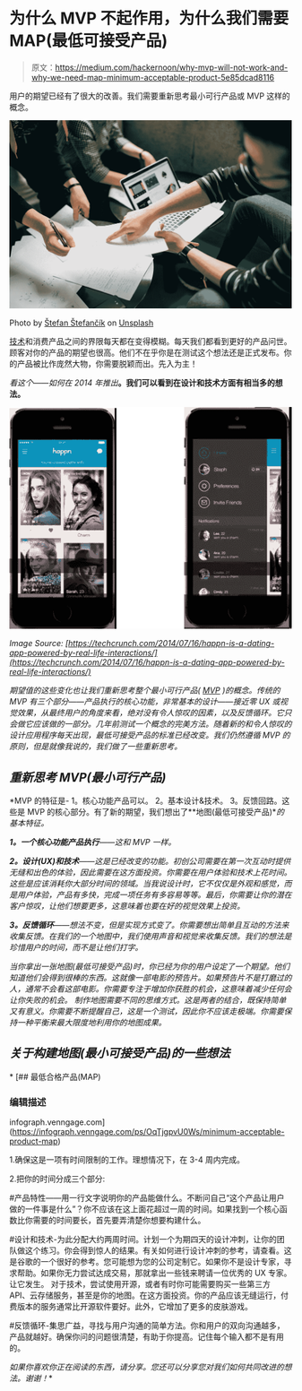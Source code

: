 # 为什么 MVP 不起作用，为什么我们需要 MAP(最低可接受产品)

> 原文：<https://medium.com/hackernoon/why-mvp-will-not-work-and-why-we-need-map-minimum-acceptable-product-5e85dcad8116>

用户的期望已经有了很大的改善。我们需要重新思考最小可行产品或 MVP 这样的概念。

![](img/a371193d744d603a426a8d9fd3c1b57e.png)

Photo by [Štefan Štefančík](https://unsplash.com/photos/UCZF1sXcejo?utm_source=unsplash&utm_medium=referral&utm_content=creditCopyText) on [Unsplash](https://unsplash.com/?utm_source=unsplash&utm_medium=referral&utm_content=creditCopyText)

[技术](https://hackernoon.com/tagged/technology)和消费产品之间的界限每天都在变得模糊。每天我们都看到更好的产品问世。顾客对你的产品的期望也很高。他们不在乎你是在测试这个想法还是正式发布。你的产品被比作庞然大物，你需要脱颖而出。先入为主！

*看这个——如何在 2014 年推出*[](http://www.happn.com)**。我们可以看到在设计和技术方面有相当多的想法。**

*![](img/5171579603179b155742c2a939336516.png)*

*Image Source: [https://techcrunch.com/2014/07/16/happn-is-a-dating-app-powered-by-real-life-interactions/](https://techcrunch.com/2014/07/16/happn-is-a-dating-app-powered-by-real-life-interactions/)*

*期望值的这些变化也让我们重新思考整个最小可行产品( [MVP](https://hackernoon.com/tagged/mvp) )的概念。传统的 MVP 有三个部分——产品执行的核心功能，非常基本的设计——接近零 UX 或视觉效果，从最终用户的角度来看，绝对没有令人惊叹的因素，以及反馈循环。它只会做它应该做的一部分。几年前测试一个概念的完美方法。随着新的和令人惊叹的设计应用程序每天出现，最低可接受产品的标准已经改变。我们仍然遵循 MVP 的原则，但是就像我说的，我们做了一些重新思考。*

## *重新思考 MVP(最小可行产品)*

*MVP 的特征是-
1。核心功能产品可以。
2。基本设计&技术。
3。反馈回路。这些是 MVP 的核心部分。有了新的期望，我们想出了**地图(最低可接受产品)**的基本特征。*

***1。一个核心功能产品执行**——这和 MVP 一样。*

***2。设计(UX)和技术**——这是已经改变的功能。初创公司需要在第一次互动时提供无缝和出色的体验，因此需要在这方面投资。你需要在用户体验和技术上花时间。这些是应该消耗你大部分时间的领域。当我说设计时，它不仅仅是外观和感觉，而是用户体验，产品有多快，完成一项任务有多容易等等。最后，你需要让你的潜在客户惊叹，让他们想要更多，这意味着也要在好的视觉效果上投资。*

***3。反馈循环**——想法不变，但是实现方式变了。你需要想出简单且互动的方法来收集反馈。在我们的一个地图中，我们使用声音和视觉来收集反馈。我们的想法是珍惜用户的时间，而不是让他们打字。*

*当你拿出一张地图(最低可接受产品)时，你已经为你的用户设定了一个期望。他们知道他们会得到很棒的东西。这就像一部电影的预告片。如果预告片不是打磨过的人，通常不会看这部电影。你需要专注于增加你获胜的机会，这意味着减少任何会让你失败的机会。
制作地图需要不同的思维方式。这是两者的结合，既保持简单又有意义。你需要不断提醒自己，这是一个测试，因此你不应该走极端。你需要保持一种平衡来最大限度地利用你的地图成果。*

## *关于构建地图(最小可接受产品)的一些想法*

*[](https://infograph.venngage.com/ps/OqTjgpvU0Ws/minimum-acceptable-product-map) [## 最低合格产品(MAP)

### 编辑描述

infograph.venngage.com](https://infograph.venngage.com/ps/OqTjgpvU0Ws/minimum-acceptable-product-map) 

1.确保这是一项有时间限制的工作。理想情况下，在 3-4 周内完成。

2.把你的时间分成三个部分:

#产品特性——用一行文字说明你的产品能做什么。不断问自己“这个产品让用户做的一件事是什么”？你不应该在这上面花超过一周的时间。如果找到一个核心函数比你需要的时间要长，首先要弄清楚你想要构建什么。

#设计和技术-为此分配大约两周时间。计划一个为期四天的设计冲刺，让你的团队做这个练习。你会得到惊人的结果。有关如何进行设计冲刺的参考，请查看。这是谷歌的一个很好的参考。您可能想为您的公司定制它。如果你不是设计专家，寻求帮助。如果你无力尝试达成交易，那就拿出一些钱来聘请一位优秀的 UX 专家。让它发生。
对于技术，尝试使用开源，或者有时你可能需要购买一些第三方 API、云存储服务，甚至是你的地图。在这方面投资。你的产品应该无缝运行，付费版本的服务通常比开源软件要好。此外，它增加了更多的皮肤游戏。

#反馈循环-集思广益，寻找与用户沟通的简单方法。你和用户的双向沟通越多，产品就越好。确保你问的问题很清楚，有助于你提高。记住每个输入都不是有用的。

*如果你喜欢你正在阅读的东西，请分享。您还可以分享您对我们如何共同改进的想法。谢谢！**